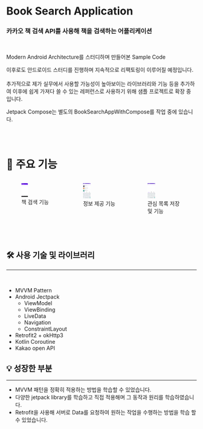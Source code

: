 # Book Search Application

### 카카오 책 검색 API를 사용해 책을 검색하는 어플리케이션
<br/>

Modern Android Architecture를 스터디하며 만들어본 Sample Code

이후로도 안드로이드 스터디를 진행하며 지속적으로 리팩토링이 이루어질 예정입니다.
<br/>
<br/>
추가적으로 제가 실무에서 사용할 가능성이 높아보이는 라이브러리와 기능 등을 추가하여 이후에 쉽게 가져다 쓸 수 있는 레퍼런스로 사용하기 위해 샘플 프로젝트로 확장 중 입니다.


Jetpack Compose는 별도의 BookSearchAppWithCompose를 작업 중에 있습니다.

<br/><br/>
  
# 🔎 주요 기능

<div style="display: flex; justify-content: space-around; align-items: flex-start;">
  <figure>
    <img src="https://github.com/parade621/BookSearchApp/blob/main/photo/BookSearchApp_Search.gif" width="20%" />
    <figcaption>책 검색 기능</figcaption>
  </figure>
  <figure>
    <img src="https://github.com/parade621/BookSearchApp/blob/main/photo/2023-01-04_151318.gif" width="22%" />
    <figcaption>정보 제공 기능</figcaption>
  </figure>
  <figure>
    <img src="https://github.com/parade621/BookSearchApp/blob/main/photo/2023-01-04_200028.gif" width="22%" />
    <figcaption>관심 목록 저장 및 기능</figcaption>
  </figure>
</div>

<br/><br/>


## 🛠️ 사용 기술 및 라이브러리

---
<br/>

- MVVM Pattern
- Android Jectpack
    - ViewModel
    - ViewBinding
    - LiveData
    - Navigation
    - ConstraintLayout
- Retrofit2 + okHttp3
- Kotlin Coroutine
- Kakao open API

## 💡 성장한 부분

---

- MVVM 패턴을 정확히 적용하는 방법을 학습할 수 있었습니다.
- 다양한 jetpack library를 학습하고 직접 적용해며 그 동작과 원리를 학습하였습니다.
- Retrofit을 사용해 서버로 Data를 요청하여 원하는 작업을 수행하는 방법을 학습 할 수 있었습니다.
